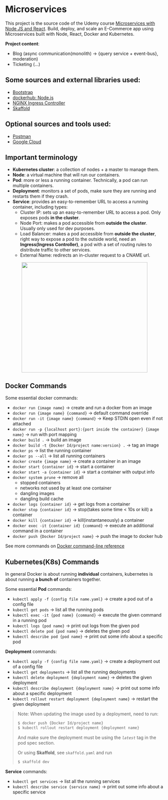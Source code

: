 # Microservices

This project is the source code of the Udemy course [Microservices with Node JS and React](https://www.udemy.com/course/microservices-with-node-js-and-react/).
Build, deploy, and scale an E-Commerce app using Microservices built with Node, React, Docker and Kubernetes.

**Project content**:

- Blog (async communication(monolith) -> {query service + event-bus}, moderation)
- Ticketing (...)

## Some sources and external libraries used:

- [Bootstrap](https://getbootstrap.com/)
- [dockerhub: Node.js](https://hub.docker.com/_/node)
- [NGINX Ingress Controller](https://kubernetes.github.io/ingress-nginx/)
- [Skaffold](https://skaffold.dev/)

## Optional sources and tools used:

- [Postman](https://www.postman.com)
- [Google Cloud](https://cloud.google.com)

## Important terminology

- **Kubernetes cluster**: a collection of nodes + a master to manage them.
- **Node**: a virtual machine that will run our containers.
- **Pod**: more or less a running container. Technically, a pod can run multiple containers.
- **Deployment**: monitors a set of pods, make sure they are running and restarts them if they crash.
- **Service**: provides an easy-to-remember URL to access a running container, including types:
  - Cluster IP: sets up an easy-to-remember URL to access a pod. Only exposes pods **in the cluster**.
  - Node Port: makes a pod accessible from **outside the cluster**. Usually only used for dev purposes.
  - Load Balancer: makes a pod accessible from **outside the cluster**, right way to expose a pod to the outside world, need an **Ingress(Ingress Controller)**, a pod with a set of routing rules to distribute traffic to other services.
  - External Name: redirects an in-cluster request to a CNAME url.

<p align="center">
  <img src="https://github.com/victorchennn/Microservices/blob/master/diagram.png" width="400" height="350">
</p>

## Docker Commands

Some essential docker commands:

- `docker run {image name}` -> create and run a docker from an image
- `docker run {image name} {command}` -> default command override
- `docker run -it {image name} {command}` -> Keep STDIN open even if not attached
- `docker run -p {localhost port}:{port inside the container} {image name}` -> run with port mapping
- `docker build .` -> build an image
- `docker build -t {Docker Id/project name:version} .` -> tag an image
- `docker ps` -> list the running container
- `docker ps --all` -> list all running containers
- `docker create {image name}` -> create a container in an image
- `docker start {container id}` -> start a container
- `docker start -a {container id}` -> start a container with output info
- `docker system prune` -> remove all
  - stopped containers
  - networks not used by at least one container
  - dangling images
  - dangling build cache
- `docker logs {container id}` -> get logs from a container
- `docker stop {container id}` -> stop(takes some time < 10s or kill) a container
- `docker kill {container id}` -> kill(instantaneously) a container
- `docker exec -it {container id} {command}` -> execute an additional command in a container
- `docker push {Docker Id/project name}` -> push the image to docker hub

See more commands on [Docker command-line reference](https://docs.docker.com/engine/reference/commandline/docker/)

## Kubernetes(K8s) Commands

In general Docker is about running **individual** containers, kubernetes is about running **a bunch of** containers together.

Some essential **Pod** commands:

- `kubectl apply -f {config file name.yaml}` -> create a pod out of a config file
- `kubectl get pods` -> list all the running pods
- `kubectl exec -it {pod name} {command}` -> execute the given command in a running pod
- `kubectl logs {pod name}` -> print out logs from the given pod
- `kubectl delete pod {pod name}` -> deletes the given pod
- `kubectl describe pod {pod name}` -> print out some info about a specific pod

**Deployment** commands:

- `kubectl apply -f {config file name.yaml}` -> create a deployment out of a config file
- `kubectl get deployments` -> list all the running deployments
- `kubectl delete deployment {deployment name}` -> deletes the given deployment
- `kubectl describe deployment {deployment name}` -> print out some info about a specific deployment
- `kubectl rollout restart deployment {deployment name}` -> restart the given deployment

> Note: When updating the image used by a deployment, need to run:
>
> ```bash
> $ docker push {Docker Id/project name}
> $ kubectl rollout restart deployment {deployment name}
> ```
>
> And make sure the deployment must be using the _`latest`_ tag in the pod spec section.
>
> Or using **Skaffold**, see `skaffold.yaml` and run
>
> ```bash
> $ skaffold dev
> ```

**Service** commands:

- `kubectl get services` -> list all the running services
- `kubectl describe service {service name}` -> print out some info about a specific service
